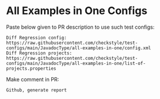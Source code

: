 # All Examples in One Configs
Paste below given to PR description to use such test configs:
```
Diff Regression config: https://raw.githubusercontent.com/checkstyle/test-configs/main/JavadocType/all-examples-in-one/config.xml
Diff Regression projects: https://raw.githubusercontent.com/checkstyle/test-configs/main/JavadocType/all-examples-in-one/list-of-projects.properties
```
Make comment in PR:
```
Github, generate report
```
